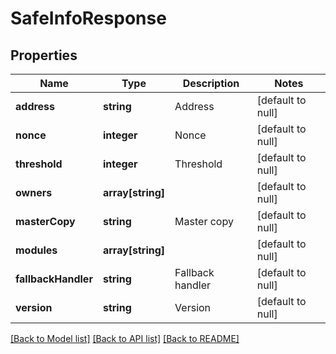 # SafeInfoResponse

## Properties
Name | Type | Description | Notes
------------ | ------------- | ------------- | -------------
**address** | **string** | Address | [default to null]
**nonce** | **integer** | Nonce | [default to null]
**threshold** | **integer** | Threshold | [default to null]
**owners** | **array[string]** |  | [default to null]
**masterCopy** | **string** | Master copy | [default to null]
**modules** | **array[string]** |  | [default to null]
**fallbackHandler** | **string** | Fallback handler | [default to null]
**version** | **string** | Version | [default to null]

[[Back to Model list]](../README.md#documentation-for-models) [[Back to API list]](../README.md#documentation-for-api-endpoints) [[Back to README]](../README.md)


